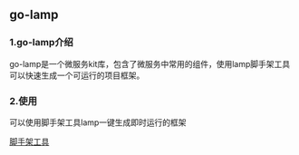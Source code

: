 ## go-lamp

### 1.go-lamp介绍

go-lamp是一个微服务kit库，包含了微服务中常用的组件，使用lamp脚手架工具可以快速生成一个可运行的项目框架。


### 2.使用

可以使用脚手架工具lamp一键生成即时运行的框架

[脚手架工具](./cli/lamp/lamp.md)